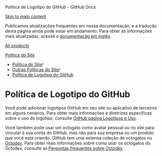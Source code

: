 Política de Logotipo do GitHub - GitHub Docs

[Skip to main content](#main-content)

Publicamos atualizações frequentes em nossa documentação, e a tradução desta página ainda pode estar em andamento. Para obter as informações mais atualizadas, acesse a [documentação em inglês](/en).

[All products](/pt)

[Política do Site](/pt/site-policy)

* [Política do Site](/pt/site-policy)/
* [Outras Políticas do Site](/pt/site-policy/other-site-policies)/
* [Política de Logotipo do GitHub](/pt/site-policy/other-site-policies/github-logo-policy)

Política de Logotipo do GitHub
==========

Você pode adicionar logotipos GitHub em seu site ou aplicativo de terceiros em alguns cenários. Para obter mais informações e diretrizes específicas sobre o uso do logotipo, consulte [GitHub página Logotipos e Uso](https://github.com/logos).

Você também pode usar um octogato como avatar pessoal ou no site para vincular à sua conta do GitHub, mas não para sua empresa ou um produto que você está criando. GitHub tem uma extensa coleção de octogatos no [Octodex](https://octodex.github.com/). Para obter mais informações sobre como usar os octogatos do Octodex, consulte as [Perguntas frequentes sobre Octodex](https://octodex.github.com/faq/).
